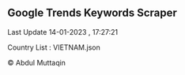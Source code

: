 

## Google Trends Keywords Scraper 
 
Last Update 14-01-2023 , 17:27:21

Country List :
VIETNAM.json



© Abdul Muttaqin 
